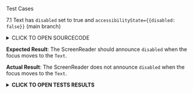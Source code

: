 Test Cases

7.1 Text has `disabled` set to true and `accessibilityState={{disabled: false}}`  (main branch)

<details><summary>CLICK TO OPEN SOURCECODE</summary>
<p>

```javascript
<Text
  style={styles.text}
  onPress={() => console.warn('onPress')}
  accessibilityState={{disabled: false}}>
  This is a Text
</Text>
```

</p>
</details>

**Expected Result**:
The ScreenReader should announce `disabled` when the focus moves to the `Text`.

**Actual Result**:
The ScreenReader does not announce `disabled` when the focus moves to the `Text`.

**<details><summary>CLICK TO OPEN TESTS RESULTS</summary>**
<p>


<video src="" width="1000" />
</p>
</details>

